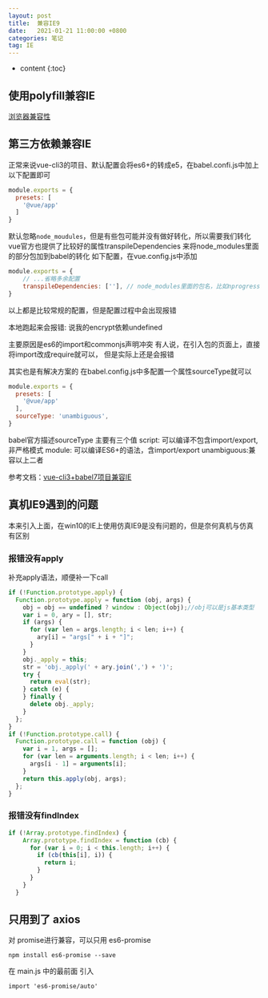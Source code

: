 ```yaml
---
layout: post
title:  兼容IE9
date:   2021-01-21 11:00:00 +0800
categories: 笔记
tag: IE
---
```

* content
{:toc}

## 使用polyfill兼容IE

[浏览器兼容性](https://cli.vuejs.org/zh/guide/browser-compatibility.html#构建库或是-web-component-时的-polyfills)

## 第三方依赖兼容IE

正常来说vue-cli3的项目、默认配置会将es6+的转成e5，在babel.confi.js中加上以下配置即可

```js
module.exports = {
  presets: [
    '@vue/app'
  ]
}
```

默认忽略`node_moudules`，但是有些包可能并没有做好转化，所以需要我们转化
vue官方也提供了比较好的属性transpileDependencies
来将node_modules里面的部分包加到babel的转化
如下配置，在vue.config.js中添加

```js
module.exports = {
    // ...省略多余配置
    transpileDependencies: [''], // node_modules里面的包名，比如nprogress,encrypt
}
```

以上都是比较常规的配置，但是配置过程中会出现报错

本地跑起来会报错:
说我的encrypt依赖undefined

主要原因是es6的import和commonjs声明冲突
有人说，在引入包的页面上，直接将import改成require就可以，
但是实际上还是会报错

其实也是有解决方案的
在babel.config.js中多配置一个属性sourceType就可以

```js
module.exports = {
  presets: [
    '@vue/app'
  ],
  sourceType: 'unambiguous',
}
```

babel官方描述sourceType
主要有三个值
script: 可以编译不包含import/export,非严格模式
module: 可以编译ES6+的语法，含import/export
unambiguous:兼容以上二者

参考文档：[vue-cli3+babel7项目兼容IE](https://segmentfault.com/a/1190000038995154)

## 真机IE9遇到的问题

本来引入上面，在win10的IE上使用仿真IE9是没有问题的，但是奈何真机与仿真有区别

### 报错没有apply

补充apply语法，顺便补一下call

```js
if (!Function.prototype.apply) {
  Function.prototype.apply = function (obj, args) {
    obj = obj == undefined ? window : Object(obj);//obj可以是js基本类型
    var i = 0, ary = [], str;
    if (args) {
      for (var len = args.length; i < len; i++) {
        ary[i] = "args[" + i + "]";
      }
    }
    obj._apply = this;
    str = 'obj._apply(' + ary.join(',') + ')';
    try {
      return eval(str);
    } catch (e) {
    } finally {
      delete obj._apply;
    }
  };
}
if (!Function.prototype.call) {
  Function.prototype.call = function (obj) {
    var i = 1, args = [];
    for (var len = arguments.length; i < len; i++) {
      args[i - 1] = arguments[i];
    }
    return this.apply(obj, args);
  };
}
```

### 报错没有findIndex

```js
if (!Array.prototype.findIndex) {
    Array.prototype.findIndex = function (cb) {
      for (var i = 0; i < this.length; i++) {
        if (cb(this[i], i)) {
          return i;
        }
      }
    }
  }
```

## 只用到了 axios

对 promise进行兼容，可以只用 es6-promise

```shell
npm install es6-promise --save
```

在 main.js 中的最前面 引入

```shell
import 'es6-promise/auto'
```
